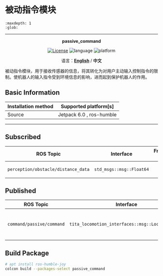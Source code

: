 # 被动指令模块

```{toctree}
:maxdepth: 1
:glob:
```

------

<p align="center"><strong>passive_command</strong></p>
<p align="center"><a href="https://github.com/${YOUR_GIT_REPOSITORY}/blob/main/LICENSE"><img alt="License" src="https://img.shields.io/badge/License-Apache%202.0-orange"/></a>
<img alt="language" src="https://img.shields.io/badge/language-c++-red"/>
<img alt="platform" src="https://img.shields.io/badge/platform-linux-l"/>
</p>




<p align="center">
    语言：<a href="./docs/docs_en/README_EN.md"><strong>English</strong></a> / <strong>中文</strong>
</p>

​	被动指令模块，用于接收传感器的信息，将其转化为对用户主动输入控制指令的限制。使机器人的输入指令受到环境信息的影响，进而起到保护机器人的作用。

## Basic Information

| Installation method | Supported platform[s]    |
| ------------------- | ------------------------ |
| Source              | Jetpack 6.0 , ros-humble |

------

## Subscribed

|              ROS Topic              |        Interface         | Frame ID |   Description    |
| :---------------------------------: | :----------------------: | :------: | :--------------: |
| `perception/obstacle/distance_data` | `std_msgs::msg::Float64` |   `/`    | 识别到的障碍距离 |

## Published

|         ROS Topic         |                    Interface                     |   Frame ID    |           Description            |
| :-----------------------: | :----------------------------------------------: | :-----------: | :------------------------------: |
| `command/passive/command` | `tita_locomotion_interfaces::msg::LocomotionCmd` | `passive_joy` | 用于描述当前机器人的运动能力上限 |

## Build Package

```bash
# apt install ros-humble-joy
colcon build --packages-select passive_command
```

